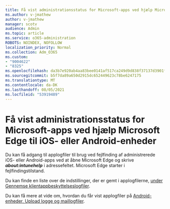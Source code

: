 ```yaml
---
title: Få vist administrationsstatus for Microsoft-apps ved hjælp Microsoft Edge til iOS- eller Android-enheder
ms.author: v-jmathew
author: v-jmathew
manager: scotv
audience: Admin
ms.topic: article
ms.service: o365-administration
ROBOTS: NOINDEX, NOFOLLOW
localization_priority: Normal
ms.collection: Adm_O365
ms.custom:
- "9004622"
- "8325"
ms.openlocfilehash: da3b7e920ab4aa83bee0141af517ca249d9d838f37137d3901f6841b98ba9aae
ms.sourcegitcommit: b5f7da89a650d2915dc652449623c78be6247175
ms.translationtype: MT
ms.contentlocale: da-DK
ms.lasthandoff: 08/05/2021
ms.locfileid: "53919489"
---
```

# <a name="view-the-management-status-of-microsoft-apps-using-microsoft-edge-for-ios-or-android-devices"></a>Få vist administrationsstatus for Microsoft-apps ved hjælp Microsoft Edge til iOS- eller Android-enheder

Du kan få adgang til applogfiler til brug ved fejlfinding af administrerede iOS- eller Android-apps ved at åbne Microsoft Edge og skrive ***about:intunehelp*** i adressefeltet. Microsoft Edge starter i fejlfindingstilstand.

Du kan finde en liste over de indstillinger, der er gemt i applogfilerne, [under Gennemse klientappbeskyttelseslogfiler](https://go.microsoft.com/fwlink/?linkid=2141401).

Du kan få mere at vide om, hvordan du får vist applogfiler på [Android-enheder, Upload logge og maillogfiler](https://go.microsoft.com/fwlink/?linkid=2141408).
